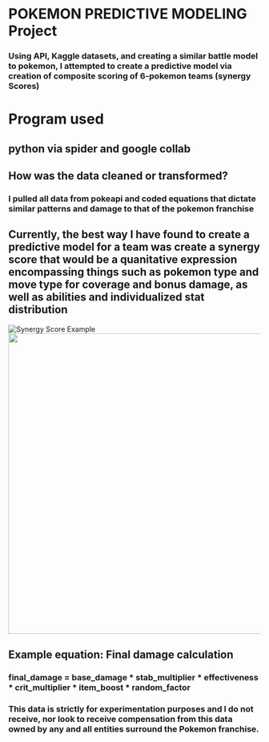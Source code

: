 # POKEMON PREDICTIVE MODELING Project
### Using API, Kaggle datasets, and creating a similar battle model to pokemon, I attempted to create a predictive model via creation of composite scoring of 6-pokemon teams (synergy Scores)

# Program used
## python via spider and google collab

## How was the data cleaned or transformed? 
### I pulled all data from pokeapi and coded equations that dictate similar patterns and damage to that of the pokemon franchise

## Currently, the best way I have found to create a predictive model for a team was create a synergy score that would be a quanitative expression encompassing things such as pokemon type and move type for coverage and bonus damage, as well as abilities and individualized stat distribution 

![Synergy Score Example](images/synergy_example.png)
<img src="images/synergy_example.png" width="600">

## Example equation: Final damage calculation
### final_damage = base_damage * stab_multiplier * effectiveness * crit_multiplier * item_boost * random_factor






### This data is strictly for experimentation purposes and I do not receive, nor look to receive compensation from this data owned by any and all entities surround the Pokemon franchise.
